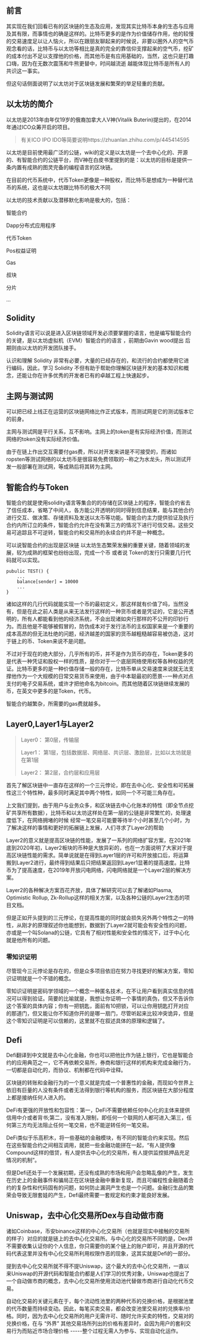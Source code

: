 ## 前言

其实现在我们回看已有的区块链的生态及应用，发现其实比特币本身的生态与应用及其有限，而事情也的确是这样的。比特币更多的是作为价值储存作用，他的较慢的交易速度足以让人恼火，所以在跟朋友聊起来的时候说，非要以圈外人的空气币观念看的话，比特币与以太坊等相比是真的完全的靠信仰支撑起来的空气币，挖矿的成本付出不足以支撑他的价格，而其他币是有应用基础的，当然，这也只是打趣口嗨，因为在无数次震荡和牛熊更替中，时间越流逝 越能体现比特币是所有人的共识这一事实。

但这句话侧面说明了以太坊对于区块链发展和繁荣的举足轻重的贡献。



## 以太坊的简介



以太坊是2013年由年仅19岁的俄裔加拿大人V神(Vitalik Buterin)提出的，在2014年通过ICO众筹开启的项目。

> 有关ICO IPO IDO等简要说明https://zhuanlan.zhihu.com/p/445414595

以太坊是目前使用最广泛的公链，wiki的定义是以太坊是一个去中心化的、开源的、有智能合约的公链平台，而V神在白皮书里提到的是：以太坊的目标是提供一条内置有成熟的图灵完备的编程语言的区块链。

在目前的代币系统中，代币Token更像是一种股权，而比特币是想成为一种替代法币的系统，这也是以太坊跟比特币的极大不同

以太坊的技术贡献以及潜移默化影响是极大的，包括：

智能合约

Dapp分布式应用程序

代币Token

Pos权益证明

Gas

叔块

分片

...



## Solidity



Solidity语言可以说是进入区块链领域开发必须要掌握的语言，他是编写智能合约的关键，是以太坊虚拟机（EVM）智能合约的语言 ，前期由Gavin wood提出 后期则由以太坊的开发团队接手。



认识和理解 Solidity 非常有必要，大量的已经存在的，和流行的合约都使用它进行编码，因此，学习 Solidity 不但有助于帮助你理解区块链开发的基本知识和概念，还能让你在许多优秀的开发者已有的卓越工程上快速起步。 



## 主网与测试网



可以把已经上线正在运营的区块链网络比作正式版本，而测试网是它的测试版本它的前身。

主网与测试网是平行关系，互不影响。主网上的token是有实际经济价值，而测试网络的token没有实际经济价值。



由于在链上作出交互需要付gas费，所以对开发来讲是不可接受的，而诸如ropsten等测试网络的以太坊币是很容易免费领取的--称之为水龙头，所以测试开发一般部署在测试网，等成熟后将其转为主网。



## 智能合约与Token



智能合约就是使用solidity语言等集合的的存储在区块链上的程序，智能合约省去了信任成本，省略了中间人，各方能公开透明的同时得到信息结果，能与其他合约进行交互、做决策、存储资料及发送以太币等功能。智能合约主力提供验证及执行合约内所订立的条件，智能合约允许在没有第三方的情况下进行可信交易。这些交易可追踪且不可逆转，智能合约和交易所的永续合约并不是一种概念。

可以说智能合约的出现是区块链 以太坊生态繁荣发展的重要关键，随着领域的发展，较为成熟的框架也纷纷出现，完成一个币 或者说 Token的发行只需要几行代码就可以实现。

```
pubulic TEST() {
    ...
    balance[sender] = 10000
    ...
}
```



诸如这样的几行代码就能实现一个币的最初定义，那这样就有价值了吗，当然没有，但是在此之前人类是从来无法发行这样的一种货币或者是凭证的，它是公开透明的，所有人都能看到他的经济系统，不会出现诸如央行那样的不公开的印钞行为。而且他是不能够被假冒的，防伪成本对于发行法币的主权国家来是一个重要的成本高昂的但无法杜绝的问题，经济越差的国家的货币越粗糙越容易被仿造，这对于链上的币、Token来说不是问题。



不过对于现在的绝大部分，几乎所有的币，并不是作为货币的存在，Token更多的是代表一种凭证和股权一样的性质，是你对于一个底层网络使用权等各种权益的凭证。比特币更多的是一种价值存储一般的存在，比特币单从交易速度来说就无法支撑他作为一个大规模的日常交易货币来使用，由于中本聪最初的愿景--一种点对点支付的电子交易系统，或许才把他命名为bitcoin。而其他随着区块链继续发展的币，在英文中更多的是Token，代币。



智能合约越繁杂，所需要的gas费就越多。





## Layer0,Layer1与Layer2



> Layer0： 第0层，传输层
>
> Layer1： 第1层，包括数据层、网络层、共识层、激励层，比如以太坊就是在第1层
>
> Layer2： 第2层，合约层和应用层

首先了解区块链中一直存在这样的一个三元悖论，即在去中心化、安全性和可拓展性这三个特性种，最多同时满足其中两个特性，如同一个不可能三角存在。

上文我们提到，由于用户与业务众多，和区块链去中心化账本的特性（即全节点挖矿共享所有数据），比特币和以太坊这样处在第一层的公链是非常繁忙的，处理速度低下，在网络拥堵的时候 经常一笔交易可能要等待半个小时甚至几个小时，为了解决这样的事情和更好的拓展链上发展，人们寻求了Layer2的帮助

Layer2的意义就是提高区块链的性能，发展了一系列的网络扩容方案，在2021年底到2020年初，Layer2板块的币种是大放异彩的，也在一方面说明了大家对于提高区块链性能的需求。简单说就是在得到Layer1层的许可和开放接口后，将运算搬到Layer2进行，最终得到结果后只把结果返回到Layer1显著的提高速度。比特币为了提高速度，在2019年开放闪电网络，闪电网络就是一个Layer2层的解决方案。

Layer2的各种解决方案百花齐放，具体了解研究可以去了解诸如Plasma, Optimistic Rollup, Zk-Rollup这样的相关方案，以及各种公链的Layer2生态的项目文档。



但是正如开头提到的三元悖论，在提高性能的同时就会损失另外两个特性之一的特性，从刚才的原理叙述你也能想到，数据到了Layer2就可能会有安全性的问题，亦或是一个叫Solana的公链，它具有了相对性能和安全性的情况下，过于中心化就是他所有的问题。



### 零知识证明

尽管现今三元悖论是存在的，但是众多项目依旧在努力寻找更好的解决方案，零知识证明就是一个不错的概念。

零知识证明是密码学领域的一个概念一种匿名技术，在不让用户看到真实信息的情况可以得到验证。简要的比喻就是，我想让你证明一个事情的真伪，但又不告诉你这个答案的具体内容；你有一把钥匙，面前有10把锁，可以让你用钥匙打开对应的那道门，但又能让你不知道你开的是哪一扇门，尽管听起来比较冲突诡异，但是这个零知识证明是可以信赖的，这里就不在叙述具体的原理和逻辑了。 







## Defi



Defi翻译到中文就是去中心化金融，你也可以把他比作为链上银行，它也是智能合约的应用典范之一，它不再依赖交易所，券商和银行这样的机构来完成金融行为，一切都是自动化的，而协议、机制都在代码中诠释。

区块链的转账和金融行为的一个意义就是完成一个普惠性的金融，而现如今世界上依旧有巨量的人没有条件或者无法得到银行等机构的服务，而区块链在大部分程度上都是接纳任何人进入的。

DeFi有更强的开放性和包容性：第一，DeFi不需要依赖任何中心化的主体来提供信用中介或者背书;第二，没有准入限制，即任何一个联网的人都可进入;第三，任何第三方均无法阻止任何一笔交易，也不能逆转任何一笔交易。 

DeFi类似于乐高积木，将一些基础的金融模块，有不同的智能合约来实现。然后在这些智能合约之间相互调用，就把一些金融功能拼在一起，“有人提供像Compound这样的借贷，有人提供去中心化的交易所，有人提供监控抵押品充足情况的机制”。 



但是Defi还处于一个发展初期，还没有成熟的市场和用户会忽略乱像的产生，发生在历史上的金融事件和骗局正在区块链金融中重新复现，而且可编程性金融随着合约的复杂性和代码固有的问题，如何防止漏洞产生也是一个问题。金融衍生品的繁荣会导致无限套娃的产生，Defi最终需要一套规定和约束才能良好发展。









## Uniswap，去中心化交易所Dex与自动做市商 





诸如Coinbase，币安binance这样的中心化交易所（也就是现实中接触的交易所的样子）对应的就是链上的去中心化交易所。与中心化的交易所不同的是，Dex并不需要收集认证你的个人信息，你只需要你的某个链上的账户即可，并且开源的代码代表这里并没有中心化交易所利用权限作恶的现象，这其实就是Defi的一部分。

提到去中心化交易所就不得不提Uniswap，这个最大的去中心化交易所，一直以来Uniswap的开源代码和智能合约都是人们学习的优秀对象，Uniswap也提出了一个自动做市商的概念，去中心化交易所使用流动池代替做市商进行自动化代币交易。

自动化交易的关键元素在于，每个流动性池里的两种代币的兑换价格，是根据池里的代币数量而持续变动。因此，每笔买卖交易，都会改变池里交易对的兑换率/价格。同时，因为去中心化交易所的用户无需许可、随时允许买卖的特性，交易对的兑换价格，在与 “外界” 其他交易场所列出的价格有差异时，会因为用户的套利交易行为而贴近市场合理价格 -----整个过程无需人为参与、实现自动化运作。 







## 

















